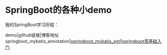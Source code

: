 SpringBoot的各种小demo
======================
我的SpringBoot学习历程：

demo|github链接|博客地址
springboot_mybatis_annotation|[springboot_mybatis_xml](https://github.com/lonelyProgramMonkey/SpringBoot-demos/tree/master/springboot_mybatis_annotation)|[springboot零基础入门](https://lonelyprogrammonkey.github.io/2019/11/15/springboot%E9%9B%B6%E5%9F%BA%E7%A1%80%E5%85%A5%E9%97%A8/)
